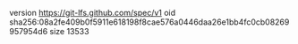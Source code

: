 version https://git-lfs.github.com/spec/v1
oid sha256:08a2fe409b0f5911e618198f8cae576a0446daa26e1bb4fc0cb08269957954d6
size 13533
